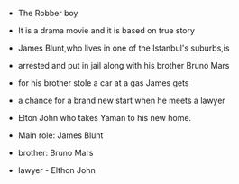 - The Robber boy
- It is a drama movie and it is based on true story
- James Blunt,who lives in one of the Istanbul's suburbs,is
- arrested and put in jail along with his brother Bruno Mars
- for his brother stole a car at a gas James gets
- a chance for a brand new start when he meets a lawyer
- Elton John who takes Yaman to his new home.

- Main role: James Blunt
- brother: Bruno Mars
- lawyer - Elthon John

